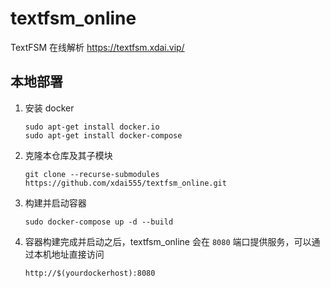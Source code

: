 # textfsm_online

TextFSM 在线解析
https://textfsm.xdai.vip/


## 本地部署

1. 安装 docker

    ```
    sudo apt-get install docker.io
    sudo apt-get install docker-compose
    ```

2. 克隆本仓库及其子模块

    ```
    git clone --recurse-submodules https://github.com/xdai555/textfsm_online.git
    ```

3. 构建并启动容器

    ```
    sudo docker-compose up -d --build
    ```

4. 容器构建完成并启动之后，textfsm_online 会在 `8080` 端口提供服务，可以通过本机地址直接访问

    ```
    http://$(yourdockerhost):8080
    ```
